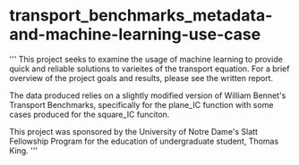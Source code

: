 # transport_benchmarks_metadata-and-machine-learning-use-case

'''
This project seeks to examine the usage of machine learning to provide quick and reliable solutions to varieites of the transport equation. For a brief overview of the project goals and results, please see the written report. 

The data produced relies on a slightly modified version of William Bennet's Transport Benchmarks, specifically for the plane_IC function with some cases produced for the square_IC funciton. 

This project was sponsored by the University of Notre Dame's Slatt Fellowship Program for the education of undergraduate student, Thomas King.
'''
